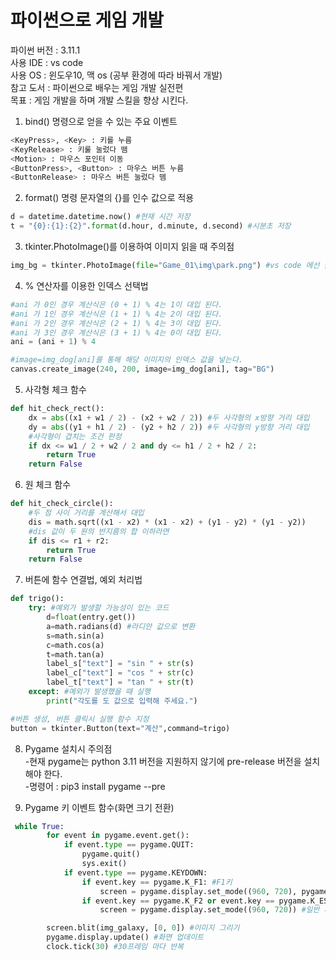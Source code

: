 # 파이썬으로 게임 개발  
파이썬 버전 : 3.11.1  
사용 IDE : vs code  
사용 OS : 윈도우10, 맥 os (공부 환경에 따라 바꿔서 개발)  
참고 도서 : 파이썬으로 배우는 게임 개발 실전편   
목표 : 게임 개발을 하며 개발 스킬을 향상 시킨다.  
1. bind() 명령으로 얻을 수 있는 주요 이벤트
```py
<KeyPress>, <Key> : 키를 누름  
<KeyRelease> : 키룰 눌렀다 뗌  
<Motion> : 마우스 포인터 이동  
<ButtonPress>, <Button> : 마우스 버튼 누름  
<ButtonRelease> : 마우스 버튼 눌렀다 뗌  
```
2. format() 명령 문자열의 {}를 인수 값으로 적용
```py
d = datetime.datetime.now() #현재 시간 저장
t = "{0}:{1}:{2}".format(d.hour, d.minute, d.second) #시분초 저장
```
3. tkinter.PhotoImage()를 이용하여 이미지 읽을 때 주의점  
```py
img_bg = tkinter.PhotoImage(file="Game_01\img\park.png") #vs code 에선 폴더 경로도 써줘야 한다.
```
4. % 연산자를 이용한 인덱스 선택법
```py
#ani 가 0인 경우 계산식은 (0 + 1) % 4는 1이 대입 된다.
#ani 가 1인 경우 계산식은 (1 + 1) % 4는 2이 대입 된다.
#ani 가 2인 경우 계산식은 (2 + 1) % 4는 3이 대입 된다.
#ani 가 3인 경우 계산식은 (3 + 1) % 4는 0이 대입 된다.
ani = (ani + 1) % 4 

#image=img_dog[ani]를 통해 해당 이미지의 인덱스 값을 넣는다.
canvas.create_image(240, 200, image=img_dog[ani], tag="BG") 
```
5. 사각형 체크 함수
```py
def hit_check_rect():
    dx = abs((x1 + w1 / 2) - (x2 + w2 / 2)) #두 사각형의 x방향 거리 대입
    dy = abs((y1 + h1 / 2) - (y2 + h2 / 2)) #두 사각형의 y방향 거리 대입
    #사각형이 겹치는 조건 판정
    if dx <= w1 / 2 + w2 / 2 and dy <= h1 / 2 + h2 / 2: 
        return True
    return False
```
6. 원 체크 함수
```py
def hit_check_circle():
    #두 점 사이 거리를 계산해서 대입
    dis = math.sqrt((x1 - x2) * (x1 - x2) + (y1 - y2) * (y1 - y2))
    #dis 값이 두 원의 반지름의 합 이하라면
    if dis <= r1 + r2:
        return True
    return False
```
7. 버튼에 함수 연결법, 예외 처리법
```py
def trigo(): 
    try: #예외가 발생할 가능성이 있는 코드
        d=float(entry.get())
        a=math.radians(d) #라디안 값으로 변환
        s=math.sin(a)
        c=math.cos(a)
        t=math.tan(a)
        label_s["text"] = "sin " + str(s)
        label_c["text"] = "cos " + str(c)
        label_t["text"] = "tan " + str(t)
    except: #예외가 발생했을 때 실행
        print("각도를 도 값으로 입력해 주세요.")

#버튼 생성, 버튼 클릭시 실행 함수 지정
button = tkinter.Button(text="계산",command=trigo) 
```
8. Pygame 설치시 주의점  
 -현재 pygame는 python 3.11 버전을 지원하지 않기에 pre-release 버전을 설치해야 한다.  
 -명령어 : pip3 install pygame --pre   
   
9. Pygame 키 이벤트 함수(화면 크기 전환)
```py
 while True:
        for event in pygame.event.get():
            if event.type == pygame.QUIT:
                pygame.quit()
                sys.exit()
            if event.type == pygame.KEYDOWN:
                if event.key == pygame.K_F1: #F1키
                    screen = pygame.display.set_mode((960, 720), pygame.FULLSCREEN) #전체 화면
                if event.key == pygame.K_F2 or event.key == pygame.K_ESCAPE: #F2키나 ESC 키
                    screen = pygame.display.set_mode((960, 720)) #일반 사이즈로 전환

        screen.blit(img_galaxy, [0, 0]) #이미지 그리기
        pygame.display.update() #화면 업데이트
        clock.tick(30) #30프레임 마다 반복

```